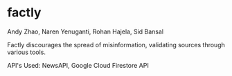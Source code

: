 # factly
Andy Zhao, Naren Yenuganti, Rohan Hajela, Sid Bansal

Factly discourages the spread of misinformation, validating sources through various tools.

API's Used: NewsAPI, Google Cloud Firestore API
